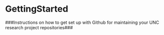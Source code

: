 GettingStarted
==============

###Instructions on how to get set up with Github for maintaining your UNC research project repositories###



